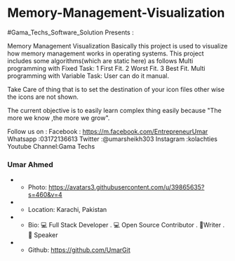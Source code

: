 # Memory-Management-Visualization
#Gama_Techs_Software_Solution Presents :  

Memory Management Visualization 
Basically this project is used to visualize how memory management works in operating systems. 
This project includes some algorithms(which are static here) as follows 
Multi programming with Fixed Task: 
1 First Fit. 
2 Worst Fit. 
3 Best Fit. 
Multi programming with Variable Task: 
  User can do it manual.  

Take Care of thing that is to set the destination of your icon files other wise the icons are not shown.
  
  The current objective is to easily learn complex thing easily because "The more we know ,the more we grow".  
  
  
  Follow us on : Facebook : https://m.facebook.com/EntrepreneurUmar 
  Whatsapp :03172136613 
  Twitter :@umarsheikh303 
  Instagram :kolachties 
  Youtube Channel:Gama Techs

### Umar Ahmed
+ - Photo: https://avatars3.githubusercontent.com/u/39865635?s=460&v=4
+ - Location: Karachi, Pakistan
+ - Bio: 💻 Full Stack Developer . 💻 Open Source Contributor . 📝Writer . 🎤 Speaker 
+ - Github: https://github.com/UmarGit
